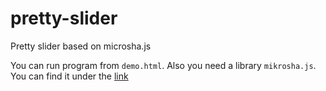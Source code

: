 # pretty-slider
Pretty slider based on microsha.js

You can run program from `demo.html`. Also you need a library `mikrosha.js`. You can find it under the [link](https://github.com/microshine/microsha.git)
